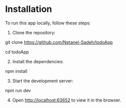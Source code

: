 # Installation

To run this app locally, follow these steps:



1. Clone the repository:

git clone https://github.com/Netanel-Sadeh/todoApp

cd todoApp



2. Install the dependencies:

npm install



3. Start the development server:

npm run dev



4. Open [http://localhost:63652](http://localhost:63652) to view it in the browser.

